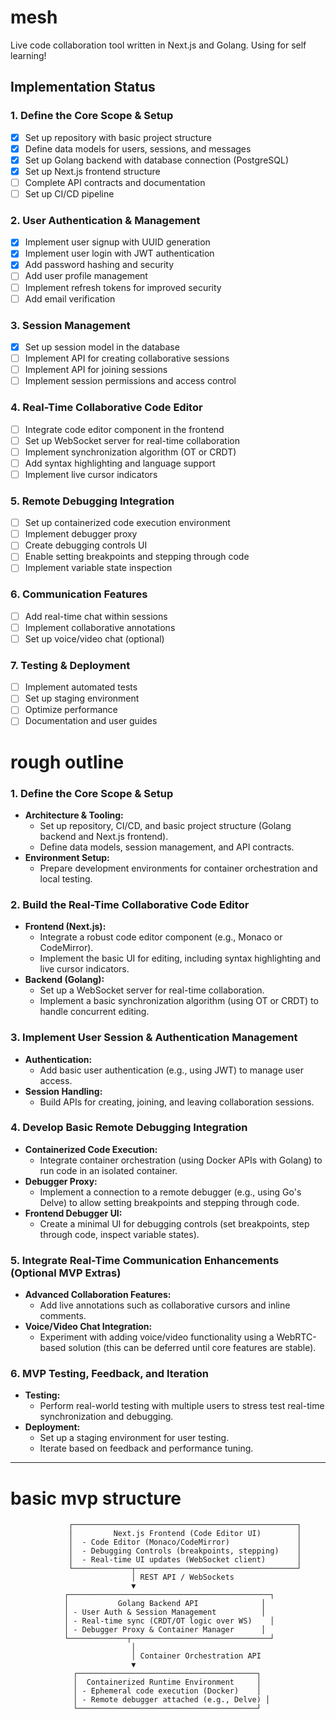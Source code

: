 # mesh
Live code collaboration tool written in Next.js and Golang.  Using for self learning!

## Implementation Status

### 1. Define the Core Scope & Setup
- [x] Set up repository with basic project structure
- [x] Define data models for users, sessions, and messages
- [x] Set up Golang backend with database connection (PostgreSQL)
- [x] Set up Next.js frontend structure
- [ ] Complete API contracts and documentation
- [ ] Set up CI/CD pipeline

### 2. User Authentication & Management
- [x] Implement user signup with UUID generation
- [x] Implement user login with JWT authentication
- [x] Add password hashing and security
- [ ] Add user profile management
- [ ] Implement refresh tokens for improved security
- [ ] Add email verification

### 3. Session Management
- [x] Set up session model in the database
- [ ] Implement API for creating collaborative sessions
- [ ] Implement API for joining sessions
- [ ] Implement session permissions and access control

### 4. Real-Time Collaborative Code Editor
- [ ] Integrate code editor component in the frontend
- [ ] Set up WebSocket server for real-time collaboration
- [ ] Implement synchronization algorithm (OT or CRDT)
- [ ] Add syntax highlighting and language support
- [ ] Implement live cursor indicators

### 5. Remote Debugging Integration
- [ ] Set up containerized code execution environment
- [ ] Implement debugger proxy
- [ ] Create debugging controls UI
- [ ] Enable setting breakpoints and stepping through code
- [ ] Implement variable state inspection

### 6. Communication Features
- [ ] Add real-time chat within sessions
- [ ] Implement collaborative annotations
- [ ] Set up voice/video chat (optional)

### 7. Testing & Deployment
- [ ] Implement automated tests
- [ ] Set up staging environment
- [ ] Optimize performance
- [ ] Documentation and user guides

# rough outline 


### 1. Define the Core Scope & Setup
- **Architecture & Tooling:**
  - Set up repository, CI/CD, and basic project structure (Golang backend and Next.js frontend).
  - Define data models, session management, and API contracts.
- **Environment Setup:**
  - Prepare development environments for container orchestration and local testing.

### 2. Build the Real-Time Collaborative Code Editor
- **Frontend (Next.js):**
  - Integrate a robust code editor component (e.g., Monaco or CodeMirror).
  - Implement the basic UI for editing, including syntax highlighting and live cursor indicators.
- **Backend (Golang):**
  - Set up a WebSocket server for real-time collaboration.
  - Implement a basic synchronization algorithm (using OT or CRDT) to handle concurrent editing.

### 3. Implement User Session & Authentication Management
- **Authentication:**
  - Add basic user authentication (e.g., using JWT) to manage user access.
- **Session Handling:**
  - Build APIs for creating, joining, and leaving collaboration sessions.

### 4. Develop Basic Remote Debugging Integration
- **Containerized Code Execution:**
  - Integrate container orchestration (using Docker APIs with Golang) to run code in an isolated container.
- **Debugger Proxy:**
  - Implement a connection to a remote debugger (e.g., using Go's Delve) to allow setting breakpoints and stepping through code.
- **Frontend Debugger UI:**
  - Create a minimal UI for debugging controls (set breakpoints, step through code, inspect variable states).

### 5. Integrate Real-Time Communication Enhancements (Optional MVP Extras)
- **Advanced Collaboration Features:**
  - Add live annotations such as collaborative cursors and inline comments.
- **Voice/Video Chat Integration:**
  - Experiment with adding voice/video functionality using a WebRTC-based solution (this can be deferred until core features are stable).

### 6. MVP Testing, Feedback, and Iteration
- **Testing:**
  - Perform real-world testing with multiple users to stress test real-time synchronization and debugging.
- **Deployment:**
  - Set up a staging environment for user testing.
  - Iterate based on feedback and performance tuning.

---


# basic mvp structure
```
             ┌──────────────────────────────────────────────────┐
             │         Next.js Frontend (Code Editor UI)        │
             │  - Code Editor (Monaco/CodeMirror)               │
             │  - Debugging Controls (breakpoints, stepping)    │
             │  - Real-time UI updates (WebSocket client)       │
             └─────────────┬────────────────────────────────────┘
                           │ REST API / WebSockets
                           ▼
            ┌─────────────────────────────────────────────┐
            │           Golang Backend API              │
            │ - User Auth & Session Management          │
            │ - Real-time sync (CRDT/OT logic over WS)    │
            │ - Debugger Proxy & Container Manager      │
            └─────────────┬───────────────────────────────┘
                           │
                           │ Container Orchestration API
                           ▼
              ┌────────────────────────────────────────┐
              │  Containerized Runtime Environment     │
              │ - Ephemeral code execution (Docker)    │
              │ - Remote debugger attached (e.g., Delve) │
              └────────────────────────────────────────┘
```